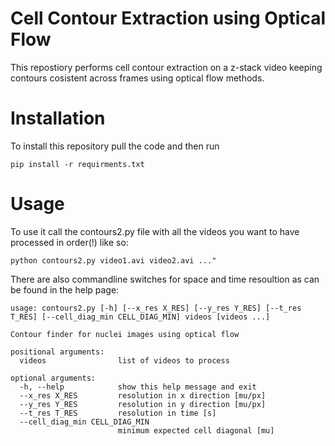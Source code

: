 # Cell Contour Extraction using Optical Flow

This repostiory performs cell contour extraction on a z-stack video keeping contours cosistent across frames using optical flow methods.

# Installation

To install this repository pull the code and then run

```{bash}
pip install -r requirments.txt
```

# Usage 

To use it call the contours2.py file with all the videos you want to have processed in order(!) like so:

```{bash}
python contours2.py video1.avi video2.avi ..."
```

There are also commandline switches for space and time resoultion as can be found in the help page:

```{bash}
usage: contours2.py [-h] [--x_res X_RES] [--y_res Y_RES] [--t_res T_RES] [--cell_diag_min CELL_DIAG_MIN] videos [videos ...]

Contour finder for nuclei images using optical flow

positional arguments:
  videos                list of videos to process

optional arguments:
  -h, --help            show this help message and exit
  --x_res X_RES         resolution in x direction [mu/px]
  --y_res Y_RES         resolution in y direction [mu/px]
  --t_res T_RES         resolution in time [s]
  --cell_diag_min CELL_DIAG_MIN
                        minimum expected cell diagonal [mu]
```
